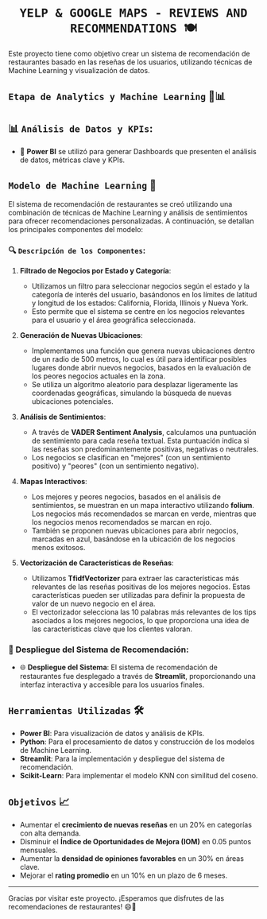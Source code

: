 # <h1 align="center">**`YELP & GOOGLE MAPS - REVIEWS AND RECOMMENDATIONS 🍽️`**</h1> 

Este proyecto tiene como objetivo crear un sistema de recomendación de restaurantes basado en las reseñas de los usuarios, utilizando técnicas de Machine Learning y visualización de datos.

##  `Etapa de Analytics y Machine Learning`  🧠📊

## 📊 `Análisis de Datos y KPIs`:
- 🚀 **Power BI** se utilizó para generar Dashboards que presenten el análisis de datos, métricas clave y KPIs.


## `Modelo de Machine Learning` 🤖

El sistema de recomendación de restaurantes se creó utilizando una combinación de técnicas de Machine Learning y análisis de sentimientos para ofrecer recomendaciones personalizadas. A continuación, se detallan los principales componentes del modelo:



### 🔍 `Descripción de los Componentes`:

1. **Filtrado de Negocios por Estado y Categoría**:
   - Utilizamos un filtro para seleccionar negocios según el estado y la categoría de interés del usuario, basándonos en los límites de latitud y longitud de los estados: California, Florida, Illinois y Nueva York.
   - Esto permite que el sistema se centre en los negocios relevantes para el usuario y el área geográfica seleccionada.

2. **Generación de Nuevas Ubicaciones**:
   - Implementamos una función que genera nuevas ubicaciones dentro de un radio de 500 metros, lo cual es útil para identificar posibles lugares donde abrir nuevos negocios, basados en la evaluación de los peores negocios actuales en la zona.
   - Se utiliza un algoritmo aleatorio para desplazar ligeramente las coordenadas geográficas, simulando la búsqueda de nuevas ubicaciones potenciales.

3. **Análisis de Sentimientos**:
   - A través de **VADER Sentiment Analysis**, calculamos una puntuación de sentimiento para cada reseña textual. Esta puntuación indica si las reseñas son predominantemente positivas, negativas o neutrales.
   - Los negocios se clasifican en "mejores" (con un sentimiento positivo) y "peores" (con un sentimiento negativo).

4. **Mapas Interactivos**:
   - Los mejores y peores negocios, basados en el análisis de sentimientos, se muestran en un mapa interactivo utilizando **folium**. Los negocios más recomendados se marcan en verde, mientras que los negocios menos recomendados se marcan en rojo.
   - También se proponen nuevas ubicaciones para abrir negocios, marcadas en azul, basándose en la ubicación de los negocios menos exitosos.

5. **Vectorización de Características de Reseñas**:
   - Utilizamos **TfidfVectorizer** para extraer las características más relevantes de las reseñas positivas de los mejores negocios. Estas características pueden ser utilizadas para definir la propuesta de valor de un nuevo negocio en el área.
   - El vectorizador selecciona las 10 palabras más relevantes de los tips asociados a los mejores negocios, lo que proporciona una idea de las características clave que los clientes valoran.

### 🚀 Despliegue del Sistema de Recomendación:
- 🌐 **Despliegue del Sistema**: El sistema de recomendación de restaurantes fue desplegado a través de **Streamlit**, proporcionando una interfaz interactiva y accesible para los usuarios finales.

## `Herramientas Utilizadas` 🛠️
- **Power BI**: Para visualización de datos y análisis de KPIs.
- **Python**: Para el procesamiento de datos y construcción de los modelos de Machine Learning.
- **Streamlit**: Para la implementación y despliegue del sistema de recomendación.
- **Scikit-Learn**: Para implementar el modelo KNN con similitud del coseno.

## `Objetivos` 📈
- Aumentar el **crecimiento de nuevas reseñas** en un 20% en categorías con alta demanda.
- Disminuir el **Índice de Oportunidades de Mejora (IOM)** en 0.05 puntos mensuales.
- Aumentar la **densidad de opiniones favorables** en un 30% en áreas clave.
- Mejorar el **rating promedio** en un 10% en un plazo de 6 meses.


---

Gracias por visitar este proyecto. ¡Esperamos que disfrutes de las recomendaciones de restaurantes! 😄🍴
